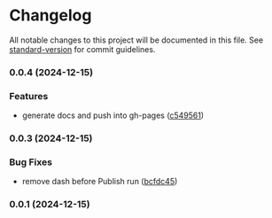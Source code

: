 # Changelog

All notable changes to this project will be documented in this file. See [standard-version](https://github.com/conventional-changelog/standard-version) for commit guidelines.

### 0.0.4 (2024-12-15)


### Features

* generate docs and push into gh-pages ([c549561](https://github.com/rdarida/cross-platform-zip/commit/c549561315e05da335cbc3aecea74667c2b7818f))

### 0.0.3 (2024-12-15)


### Bug Fixes

* remove dash before Publish run ([bcfdc45](https://github.com/rdarida/cross-platform-zip/commit/bcfdc451ce429e371f3b7826271bca06537355e2))

### 0.0.1 (2024-12-15)
